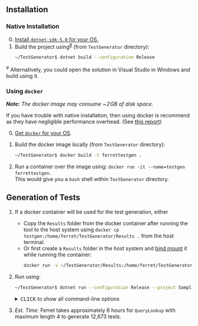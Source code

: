 ## Installation  

### Native Installation
0. [Install `dotnet-sdk-5.0` for your OS.](https://docs.microsoft.com/en-us/dotnet/core/install/windows?tabs=net50)
1. Build the project using<sup>[#](#note_1)</sup> (from `TestGenerator` directory):
    ```bash
    ~/TestGenerator$ dotnet build --configuration Release
    ```
<a name="note_1"><sup>#</sup></a> Alternatively, you could open the solution in Visual Studio in Windows and build using it.

### Using `docker`

_**Note:** The docker image may consume  ~&hairsp;2&hairsp;GB of disk space._

If you have trouble with native installation, then using docker is  recommend as they have negligible performance overhead.
(See [this report](http://domino.research.ibm.com/library/cyberdig.nsf/papers/0929052195DD819C85257D2300681E7B/$File/rc25482.pdf))

0. [Get `docker` for your OS](https://docs.docker.com/install).

1. Build the docker image locally (from `TestGenerator` directory): 
    ```bash
    ~/TestGenerator$ docker build -t ferrettestgen .
   ```
2. Run a container over the image using: `docker run -it --name=testgen  ferrettestgen`.<br>
   This would give you a `bash` shell within `TestGenerator` directory.

## Generation of Tests  

1. If a docker container will be used for the test generation, either
    - Copy the `Results` folder from the docker container after running the tool to the host system using `docker cp testgen:/home/ferret/TestGenerator/Results .` from the host terminal.
    - Or first create a `Results` folder in the host system and [bind mount](https://docs.docker.com/storage/bind-mounts) it while running the container:
        ```bash
        docker run -v ~/TestGenerator/Results:/home/ferret/TestGenerator/Results -it --name=testgen ferrettestgen
        ```
3. Run using:
     ```bash
    ~/TestGenerator$ dotnet run --configuration Release --project Samples
    ```
    <details>
    <summary><kbd>CLICK</kbd> to show all command-line options</summary>
    
    ```
        -o, --outputDir    (Default: Results/) The path to the folder to output the generated tests.

        -f, --function     (Default: QueryLookup) Generate tests for either 'QueryLookup' (1) or 'InvalidZones' (2).

        -l, --length       (Default: 4) The maximum number of records in a zone and the maximum length of a domain.

        --help             Display this help screen.

        --version          Display version information.
    ```
    - Pass the option using `dotnet run  --configuration Release --project Samples -- -l 3`.
    - The `QueryLookup` function generates tests which are a pair of zone and query.
    - The `InvalidZones` function generates invalid zone files by negating one validity constraint at a time while keeping the others true. For each negated constraint, the tool tries to generates 100 zone files. 

    </details>
   
4. _Est. Time:_ Ferret takes approximately 6 hours for `QueryLookup` with maximum length 4 to generate 12,673 tests.
